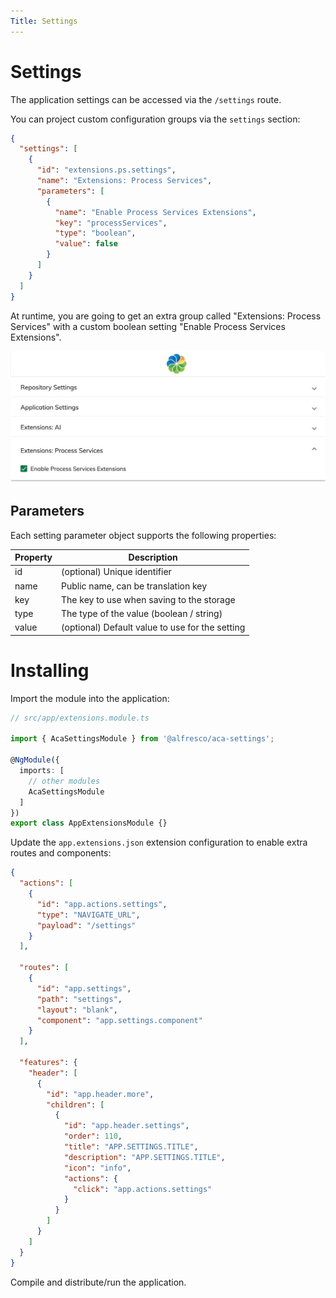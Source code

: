 ```yaml
---
Title: Settings
---
```


# Settings

The application settings can be accessed via the `/settings` route.

You can project custom configuration groups via the `settings` section:

```json
{
  "settings": [
    {
      "id": "extensions.ps.settings",
      "name": "Extensions: Process Services",
      "parameters": [
        {
          "name": "Enable Process Services Extensions",
          "key": "processServices",
          "type": "boolean",
          "value": false
        }
      ]
    }
  ]
}
```

At runtime, you are going to get an extra group called "Extensions: Process Services"
with a custom boolean setting "Enable Process Services Extensions".

![Custom settings group](assets/aca-settings-custom-group.png)

## Parameters

Each setting parameter object supports the following properties:

| Property | Description                                     |
| -------- | ----------------------------------------------- |
| id       | (optional) Unique identifier                    |
| name     | Public name, can be translation key             |
| key      | The key to use when saving to the storage       |
| type     | The type of the value (boolean / string)        |
| value    | (optional) Default value to use for the setting |

# Installing

Import the module into the application:

```ts
// src/app/extensions.module.ts

import { AcaSettingsModule } from '@alfresco/aca-settings';

@NgModule({
  imports: [
    // other modules
    AcaSettingsModule
  ]
})
export class AppExtensionsModule {}
```

Update the `app.extensions.json` extension configuration to enable extra routes and components:

```json
{
  "actions": [
    {
      "id": "app.actions.settings",
      "type": "NAVIGATE_URL",
      "payload": "/settings"
    }
  ],

  "routes": [
    {
      "id": "app.settings",
      "path": "settings",
      "layout": "blank",
      "component": "app.settings.component"
    }
  ],

  "features": {
    "header": [
      {
        "id": "app.header.more",
        "children": [
          {
            "id": "app.header.settings",
            "order": 110,
            "title": "APP.SETTINGS.TITLE",
            "description": "APP.SETTINGS.TITLE",
            "icon": "info",
            "actions": {
              "click": "app.actions.settings"
            }
          }
        ]
      }
    ]
  }
}
```

Compile and distribute/run the application.
